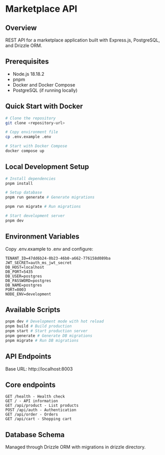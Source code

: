 # Marketplace API

## Overview

REST API for a marketplace application built with Express.js, PostgreSQL, and Drizzle ORM.

## Prerequisites

- Node.js 18.18.2
- pnpm
- Docker and Docker Compose
- PostgreSQL (if running locally)

## Quick Start with Docker

```bash
# Clone the repository
git clone <repository-url>

# Copy environment file
cp .env.example .env

# Start with Docker Compose
docker compose up
```

## Local Development Setup

```bash
# Install dependencies
pnpm install

# Setup database
pnpm run generate # Generate migrations

pnpm run migrate # Run migrations

# Start development server
pnpm dev

```

## Environment Variables

Copy .env.example to .env and configure:

```
TENANT_ID=47dd6b24-0b23-46b0-a662-776158d089ba
JWT_SECRET=auth_ms_jwt_secret
DB_HOST=localhost
DB_PORT=5435
DB_USER=postgres
DB_PASSWORD=postgres
DB_NAME=postgres
PORT=8003
NODE_ENV=development

```

## Available Scripts

```bash
pnpm dev # Development mode with hot reload
pnpm build # Build production
pnpm start # Start production server
pnpm generate # Generate DB migrations
pnpm migrate # Run DB migrations
```

## API Endpoints

Base URL: http://localhost:8003

## Core endpoints

```
GET /health - Health check
GET / - API information
GET /api/product - List products
POST /api/auth - Authentication
GET /api/order - Orders
GET /api/cart - Shopping cart
```

## Database Schema

Managed through Drizzle ORM with migrations in drizzle directory.
